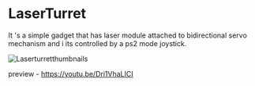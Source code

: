 # LaserTurret

It 's a simple gadget that has laser module attached to bidirectional servo mechanism and i its controlled by a ps2 mode joystick.

![Laserturretthumbnails](https://user-images.githubusercontent.com/78672319/222642529-07413155-356c-4161-9108-65239df4b1ff.png)

preview - https://youtu.be/Dri1VhaLICI
